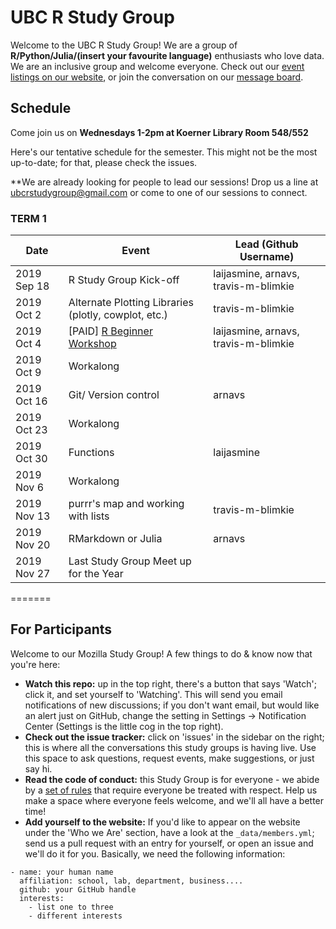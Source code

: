 UBC R Study Group
=======================

Welcome to the UBC R Study Group! We are a group of **R/Python/Julia/(insert your favourite language)** enthusiasts who love data. We are an inclusive group and welcome everyone. Check out our [event listings on our website](http://ubc-r-study-group.github.io/studyGroup/), or join the conversation on our [message board](https://github.com/ubc-r-study-group/studyGroup/issues).

## Schedule

Come join us on **Wednesdays 1-2pm at Koerner Library Room 548/552**

Here's our tentative schedule for the semester. This might not be the most up-to-date; for that, please check the issues.

**We are already looking for people to lead our sessions! Drop us a line at ubcrstudygroup@gmail.com or come to one of our sessions to connect. 

### TERM 1
|Date       |Event                                                               |Lead (Github Username)                              |
|-----------|--------------------------------------------------------------------|-----------------------------------|
|2019 Sep 18| R Study Group Kick-off                                             | laijasmine, arnavs, travis-m-blimkie|
|2019 Oct 2 | Alternate Plotting Libraries (plotly, cowplot, etc.)               | travis-m-blimkie                    |
|2019 Oct 4 | [PAID] [R Beginner Workshop](https://www.eventbrite.ca/e/r-beginner-workshop-tickets-68936650377)                                         | laijasmine, arnavs, travis-m-blimkie|
|2019 Oct 9 | Workalong                                                          |                                   |
|2019 Oct 16| Git/ Version control                                               | arnavs                            |
|2019 Oct 23| Workalong                                                          |                                   |
|2019 Oct 30| Functions                                                          | laijasmine                               |
|2019 Nov 6 | Workalong                                                          |                                   |
|2019 Nov 13| purrr's map and working with lists                                 | travis-m-blimkie                  |
|2019 Nov 20| RMarkdown or Julia                                                 | arnavs                            |
|2019 Nov 27| Last Study Group Meet up for the Year                              |                                   |

=======

## For Participants

Welcome to our Mozilla Study Group! A few things to do & know now that you're here:

 - **Watch this repo:** up in the top right, there's a button that says 'Watch'; click it, and set yourself to 'Watching'. This will send you email notifications of new discussions; if you don't want email, but would like an alert just on GitHub, change the setting in Settings -> Notification Center (Settings is the little cog in the top right).
 - **Check out the issue tracker:** click on 'issues' in the sidebar on the right; this is where all the conversations this study groups is having live. Use this space to ask questions, request events, make suggestions, or just say hi.
 - **Read the code of conduct:** this Study Group is for everyone - we abide by a [set of rules](https://www.mozillascience.org/code-of-conduct/) that require everyone be treated with respect. Help us make a space where everyone feels welcome, and we'll all have a better time!
 - **Add yourself to the website:** If you'd like to appear on the website under the 'Who we Are' section, have a look at the `_data/members.yml`; send us a pull request with an entry for yourself, or open an issue and we'll do it for you. Basically, we need the following information:


```
- name: your human name
  affiliation: school, lab, department, business....
  github: your GitHub handle
  interests:
    - list one to three
    - different interests
```
